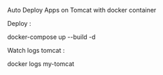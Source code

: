 Auto Deploy Apps on Tomcat with docker container

Deploy :

docker-compose up --build -d

Watch logs tomcat :

docker logs my-tomcat
